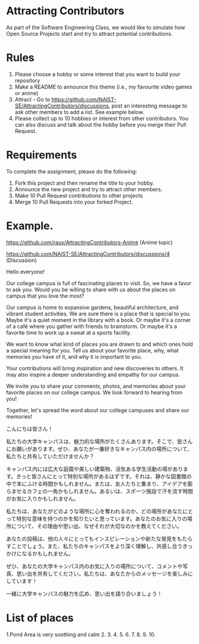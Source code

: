 # Attracting Contributors
As part of the Software Engineering Class, we would like to simulate how Open Source Projects start and try to attract potential contributions.

# Rules

1. Please choose a hobby or some interest that you want to build your repository
2. Make a README to announce this theme (i.e., my favourite video games or anime)
3. Attract - Go to https://github.com/NAIST-SE/AttractingContributors/discussions, post an interesting message to ask other members to add a list. See example below.
4. Please collect up to 10 hobbies or interest from other contributors. You can also discuss and talk about the hobby before you merge their Pull Request.

# Requirements
To complete the assignment, please do the following:
1. Fork this project and then rename the title to your hobby. 
2. Announce the new project and try to attract other members.
3. Make 10 Pull Request contributions to other projects
4. Merge 10 Pull Requests into your forked Project.

# Example. 
https://github.com/raux/AttractingContributors-Anime (Anime topic)

https://github.com/NAIST-SE/AttractingContributors/discussions/4 (Discussion)

Hello everyone!

Our college campus is full of fascinating places to visit. So, we have a favor to ask you. Would you be willing to share with us about the places on campus that you love the most?

Our campus is home to expansive gardens, beautiful architecture, and vibrant student activities. We are sure there is a place that is special to you. Maybe it's a quiet moment in the library with a book. Or maybe it's a corner of a café where you gather with friends to brainstorm. Or maybe it's a favorite time to work up a sweat at a sports facility.

We want to know what kind of places you are drawn to and which ones hold a special meaning for you. Tell us about your favorite place, why, what memories you have of it, and why it is important to you.

Your contributions will bring inspiration and new discoveries to others. It may also inspire a deeper understanding and empathy for our campus.

We invite you to share your comments, photos, and memories about your favorite places on our college campus. We look forward to hearing from you!

Together, let's spread the word about our college campuses and share our memories!

こんにちは皆さん！

私たちの大学キャンパスは、魅力的な場所がたくさんあります。そこで、皆さんにお願いがあります。ぜひ、あなたが一番好きなキャンパス内の場所について、私たちと共有していただけませんか？

キャンパス内には広大な庭園や美しい建築物、活気ある学生活動の場があります。きっと皆さんにとって特別な場所があるはずです。それは、静かな図書館の中で本にふける時間かもしれません。または、友人たちと集まり、アイデアを膨らませるカフェの一角かもしれません。あるいは、スポーツ施設で汗を流す時間がお気に入りかもしれません。

私たちは、あなたがどのような場所に心を奪われるのか、どの場所があなたにとって特別な意味を持つのかを知りたいと思っています。あなたのお気に入りの場所について、その理由や思い出、なぜそれが大切なのかを教えてください。

あなたの投稿は、他の人々にとってもインスピレーションや新たな発見をもたらすことでしょう。また、私たちのキャンパスをより深く理解し、共感し合うきっかけになるかもしれません。

ぜひ、あなたの大学キャンパス内のお気に入りの場所について、コメントや写真、思い出を共有してください。私たちは、あなたからのメッセージを楽しみにしています！

一緒に大学キャンパスの魅力を広め、思い出を語り合いましょう！

# List of places
1.Pond Area is very soothing and calm
2.
3.
4.
5.
6.
7.
8.
9.
10.
